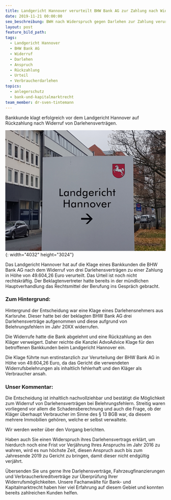 ```yaml
---
title: Landgericht Hannover verurteilt BHW Bank AG zur Zahlung nach Widerruf
date: 2019-11-21 00:00:00
seo_beschreibung: BWH nach Widerspruch gegen Darlehen zur Zahlung verurteilt
layout: post
feature_bild_path:
tags:
  - Landgericht Hannover
  - BHW Bank AG
  - Widerruf
  - Darlehen
  - Anspruch
  - Rückzahlung
  - Urteil
  - Verbraucherdarlehen
topics:
  - anlegerschutz
  - bank-und-kapitalmarktrecht
team_member: dr-sven-tintemann
---
```


Bankkunde klagt erfolgreich vor dem Landgericht Hannover auf R&uuml;ckzahlung nach Widerruf von Darlehensvertr&auml;gen.

![](/uploads/lg-hannover-wegweiser.jpg){: width="4032" height="3024"}

Das Landgericht Hannover hat auf die Klage eines Bankkunden die BHW Bank AG nach dem Widerruf von drei Darlehensvertr&auml;gen zu einer Zahlung in Höhe von 49.604,26 Euro verurteilt. Das Urteil ist noch nicht rechtskr&auml;ftig. Der Beklagtenvertreter hatte bereits in der m&uuml;ndlichen Hauptverhandlung das Rechtsmittel der Berufung ins Gespr&auml;ch gebracht.&nbsp;

### Zum Hintergrund:&nbsp;

Hintergrund der Entscheidung war eine Klage eines Darlehensnehmers aus Karlsruhe. Dieser hatte bei der beklagten BHW Bank AG drei Darlehensvertr&auml;ge aufgenommen und diese aufgrund von Belehrungsfehlern im Jahr 20XX widerrufen.&nbsp;

Die Widerrufe hatte die Bank abgelehnt und eine R&uuml;ckzahlung an den Kl&auml;ger verweigert. Daher reichte die Kanzlei AdvoAdvice Klage f&uuml;r den betroffenen Bankkunden beim Landgericht Hannover ein.&nbsp;

Die Klage f&uuml;hrte nun erstinstanzlich zur Verurteilung der BHW Bank AG in Höhe von 49.604,26 Euro, da das Gericht die verwendeten Widerrufsbelehrungen als inhaltlich fehlerhaft und den Kl&auml;ger als Verbraucher ansah.&nbsp;

### Unser Kommentar:&nbsp;

Die Entscheidung ist inhaltlich nachvollziehbar und best&auml;tigt die Möglichkeit zum Widerruf von Darlehensvertr&auml;gen bei Belehrungsfehlern. Streitig waren vorliegend vor allem die Schadensberechnung und auch die Frage, ob der Kl&auml;ger &uuml;berhaupt Verbraucher im Sinne des &sect; 13 BGB war, da diesem mehrere Immobilien gehören, welche er selbst verwaltete.&nbsp;

Wir werden weiter &uuml;ber den Vorgang berichten.&nbsp;

Haben auch Sie einen Widerspruch ihres Darlehensvertrags erkl&auml;rt, um hierdurch noch eine Frist vor Verj&auml;hrung Ihres Anspruchs im Jahr 2016 zu wahren, wird es nun höchste Zeit, diesen Anspruch auch bis zum Jahresende 2019 zu Gericht zu bringen, damit dieser nicht endg&uuml;ltig verj&auml;hrt.&nbsp;

&Uuml;bersenden Sie uns gerne Ihre Darlehensvertr&auml;ge, Fahrzeugfinanzierungen und Verbraucherkreditvertr&auml;ge zur &Uuml;berpr&uuml;fung Ihrer Widerrufsmöglichkeiten. Unsere Fachanw&auml;lte f&uuml;r Bank- und Kapitalmarktrecht haben hier viel Erfahrung auf diesem Gebiet und konnten bereits zahlreichen Kunden helfen.&nbsp;

&nbsp;